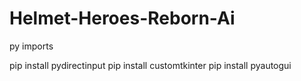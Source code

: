 # Helmet-Heroes-Reborn-Ai
py imports

pip install pydirectinput
pip install customtkinter
pip install pyautogui
